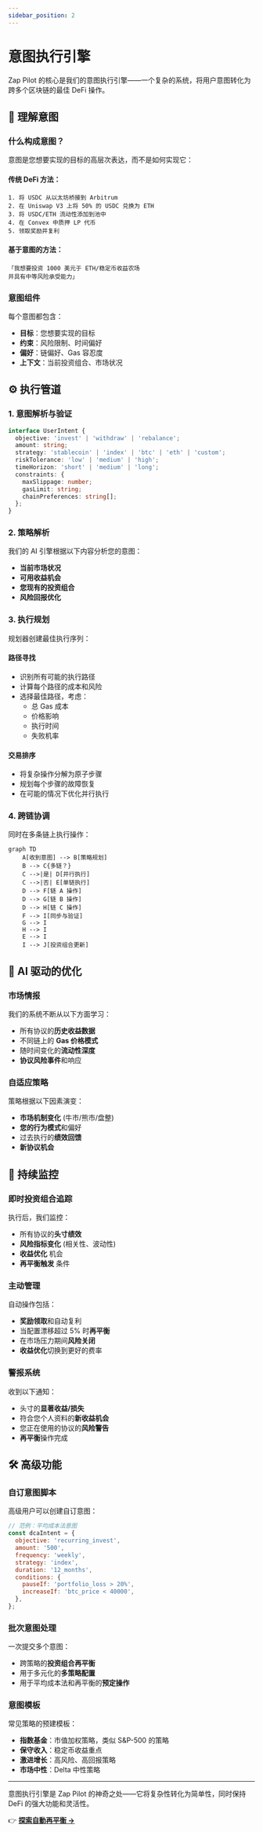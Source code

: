 ```yaml
---
sidebar_position: 2
---
```


# 意图执行引擎

Zap Pilot 的核心是我们的意图执行引擎——一个复杂的系统，将用户意图转化为跨多个区块链的最佳 DeFi 操作。

## 🎯 理解意图

### 什么构成意图？

意图是您想要实现的目标的高层次表达，而不是如何实现它：

#### **传统 DeFi 方法：**

```
1. 将 USDC 从以太坊桥接到 Arbitrum
2. 在 Uniswap V3 上将 50% 的 USDC 兑换为 ETH
3. 将 USDC/ETH 流动性添加到池中
4. 在 Convex 中质押 LP 代币
5. 领取奖励并复利
```

#### **基于意图的方法：**

```
「我想要投资 1000 美元于 ETH/稳定币收益农场
并具有中等风险承受能力」
```

### 意图组件

每个意图都包含：

- **目标**：您想要实现的目标
- **约束**：风险限制、时间偏好
- **偏好**：链偏好、Gas 容忍度
- **上下文**：当前投资组合、市场状况

## ⚙️ 执行管道

### 1. 意图解析与验证

```typescript
interface UserIntent {
  objective: 'invest' | 'withdraw' | 'rebalance';
  amount: string;
  strategy: 'stablecoin' | 'index' | 'btc' | 'eth' | 'custom';
  riskTolerance: 'low' | 'medium' | 'high';
  timeHorizon: 'short' | 'medium' | 'long';
  constraints: {
    maxSlippage: number;
    gasLimit: string;
    chainPreferences: string[];
  };
}
```

### 2. 策略解析

我们的 AI 引擎根据以下内容分析您的意图：

- **当前市场状况**
- **可用收益机会**
- **您现有的投资组合**
- **风险回报优化**

### 3. 执行规划

规划器创建最佳执行序列：

#### **路径寻找**

- 识别所有可能的执行路径
- 计算每个路径的成本和风险
- 选择最佳路径，考虑：
  - 总 Gas 成本
  - 价格影响
  - 执行时间
  - 失败机率

#### **交易排序**

- 将复杂操作分解为原子步骤
- 规划每个步骤的故障恢复
- 在可能的情况下优化并行执行

### 4. 跨链协调

同时在多条链上执行操作：

```mermaid
graph TD
    A[收到意图] --> B[策略规划]
    B --> C{多链？}
    C -->|是| D[并行执行]
    C -->|否| E[单链执行]
    D --> F[链 A 操作]
    D --> G[链 B 操作]
    D --> H[链 C 操作]
    F --> I[同步与验证]
    G --> I
    H --> I
    E --> I
    I --> J[投资组合更新]
```

## 🧠 AI 驱动的优化

### 市场情报

我们的系统不断从以下方面学习：

- 所有协议的**历史收益数据**
- 不同链上的 **Gas 价格模式**
- 随时间变化的**流动性深度**
- **协议风险事件**和响应

### 自适应策略

策略根据以下因素演变：

- **市场机制变化** (牛市/熊市/盘整)
- **您的行为模式**和偏好
- 过去执行的**绩效回馈**
- **新协议机会**

## 🔄 持续监控

### 即时投资组合追踪

执行后，我们监控：

- 所有协议的**头寸绩效**
- **风险指标变化** (相关性、波动性)
- **收益优化** 机会
- **再平衡触发** 条件

### 主动管理

自动操作包括：

- **奖励领取**和自动复利
- 当配置漂移超过 5% 时**再平衡**
- 在市场压力期间**风险关闭**
- **收益优化**切换到更好的费率

### 警报系统

收到以下通知：

- 头寸的**显著收益/损失**
- 符合您个人资料的**新收益机会**
- 您正在使用的协议的**风险警告**
- **再平衡**操作完成

## 🛠️ 高级功能

### 自订意图脚本

高级用户可以创建自订意图：

```javascript
// 范例：平均成本法意图
const dcaIntent = {
  objective: 'recurring_invest',
  amount: '500',
  frequency: 'weekly',
  strategy: 'index',
  duration: '12_months',
  conditions: {
    pauseIf: 'portfolio_loss > 20%',
    increaseIf: 'btc_price < 40000',
  },
};
```

### 批次意图处理

一次提交多个意图：

- 跨策略的**投资组合再平衡**
- 用于多元化的**多策略配置**
- 用于平均成本法和再平衡的**预定操作**

### 意图模板

常见策略的预建模板：

- **指数基金**：市值加权策略，类似 S&P-500 的策略
- **保守收入**：稳定币收益重点
- **激进增长**：高风险、高回报策略
- **市场中性**：Delta 中性策略

---

意图执行引擎是 Zap Pilot 的神奇之处——它将复杂性转化为简单性，同时保持 DeFi 的强大功能和灵活性。

👉 **[探索自動再平衡 →](./rebalancing)**
